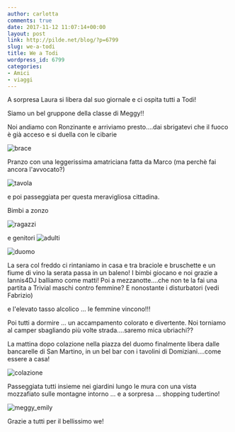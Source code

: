 ```yaml
---
author: carlotta
comments: true
date: 2017-11-12 11:07:14+00:00
layout: post
link: http://pilde.net/blog/?p=6799
slug: we-a-todi
title: We a Todi
wordpress_id: 6799
categories:
- Amici
- viaggi
---
```


A sorpresa Laura si libera dal suo giornale e ci ospita tutti a Todi!

Siamo un bel gruppone della classe di Meggy!!

Noi andiamo con Ronzinante e arriviamo presto....dai sbrigatevi che il fuoco è già acceso e si duella con le cibarie

![brace](http://pilde.net/blog/wp-content/uploads/2017/12/brace.png)




Pranzo con una leggerissima amatriciana fatta da Marco (ma perchè fai ancora l'avvocato?)




![tavola](http://pilde.net/blog/wp-content/uploads/2017/12/tavola.png)




e poi passeggiata per questa meravigliosa cittadina.

Bimbi a zonzo

![ragazzi](http://pilde.net/blog/wp-content/uploads/2017/12/ragazzi.png)


e genitori ![adulti](http://pilde.net/blog/wp-content/uploads/2017/12/adulti.png)


![duomo](http://pilde.net/blog/wp-content/uploads/2017/12/duomo.png)




La sera col freddo ci rintaniamo in casa e tra braciole e bruschette e un fiume di vino la serata passa in un baleno! I bimbi giocano e noi grazie a Iannis4DJ balliamo come matti! Poi a mezzanotte....che non te la fai una partita a Trivial maschi contro femmine? E nonostante i disturbatori (vedi Fabrizio)


 e l'elevato tasso alcolico ... le femmine vincono!!!

Poi tutti a dormire ... un accampamento colorato e divertente. Noi torniamo al camper sbagliando più volte strada....saremo mica ubriachi??

La mattina dopo colazione nella piazza del duomo finalmente libera dalle bancarelle di San Martino, in un bel bar con i tavolini di Domiziani....come essere a casa!

![colazione](http://pilde.net/blog/wp-content/uploads/2017/12/colazione.png)


Passeggiata tutti insieme nei giardini lungo le mura con una vista mozzafiato sulle montagne intorno ... e a sorpresa ... shopping tudertino!

![meggy_emily](http://pilde.net/blog/wp-content/uploads/2017/11/meggy_emily.png)




Grazie a tutti per il bellissimo we!
